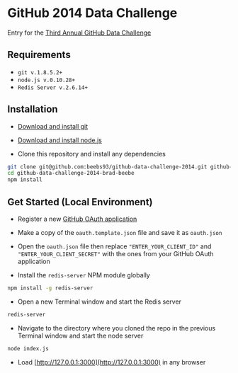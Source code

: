 GitHub 2014 Data Challenge
=========

Entry for the [Third Annual GitHub Data Challenge](https://github.com/blog/1864-third-annual-github-data-challenge)

Requirements
--------------
- `git v.1.8.5.2+`
- `node.js v.0.10.28+`
- `Redis Server v.2.6.14+`

Installation
--------------
- [Download and install git](http://git-scm.com/downloads)

- [Download and install node.js](http://nodejs.org/download/)

- Clone this repository and install any dependencies

```sh
git clone git@github.com:beebs93/github-data-challenge-2014.git github-data-challenge-2014-brad-beebe
cd github-data-challenge-2014-brad-beebe
npm install
```

Get Started (Local Environment)
--------------

- Register a new [GitHub OAuth application](https://github.com/settings/applications/new)

- Make a copy of the `oauth.template.json` file and save it as `oauth.json`

- Open the `oauth.json` file then replace `"ENTER_YOUR_CLIENT_ID"` and `"ENTER_YOUR_CLIENT_SECRET"` with the ones from your GitHub OAuth application

- Install the `redis-server` NPM module globally

```sh
npm install -g redis-server
```

- Open a new Terminal window and start the Redis server

```sh
redis-server
```

- Navigate to the directory where you cloned the repo in the previous Terminal window and start the node server

```sh
node index.js
```

- Load [http://127.0.0.1:3000](http://127.0.0.1:3000) in any browser
